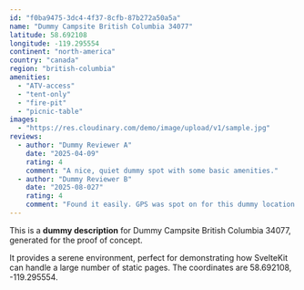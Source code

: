 ```yaml
---
id: "f0ba9475-3dc4-4f37-8cfb-87b272a50a5a"
name: "Dummy Campsite British Columbia 34077"
latitude: 58.692108
longitude: -119.295554
continent: "north-america"
country: "canada"
region: "british-columbia"
amenities:
  - "ATV-access"
  - "tent-only"
  - "fire-pit"
  - "picnic-table"
images:
  - "https://res.cloudinary.com/demo/image/upload/v1/sample.jpg"
reviews:
  - author: "Dummy Reviewer A"
    date: "2025-04-09"
    rating: 4
    comment: "A nice, quiet dummy spot with some basic amenities."
  - author: "Dummy Reviewer B"
    date: "2025-08-027"
    rating: 4
    comment: "Found it easily. GPS was spot on for this dummy location."
---
```


This is a **dummy description** for Dummy Campsite British Columbia 34077, generated for the proof of concept.

It provides a serene environment, perfect for demonstrating how SvelteKit can handle a large number of static pages. The coordinates are 58.692108, -119.295554.
